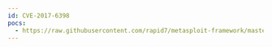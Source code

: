 ```yaml
---
id: CVE-2017-6398
pocs:
  - https://raw.githubusercontent.com/rapid7/metasploit-framework/master/modules/exploits/linux/http/trend_micro_imsva_exec.rb
---
```

